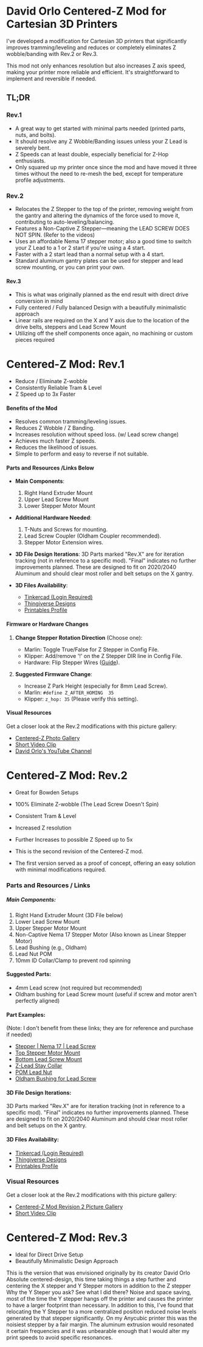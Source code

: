 # David Orlo Centered-Z Mod for Cartesian 3D Printers

I've developed a modification for Cartesian 3D printers that significantly improves tramming/leveling and reduces or completely eliminates Z wobble/banding with Rev.2 or Rev.3.

This mod not only enhances resolution but also increases Z axis speed, making your printer more reliable and efficient. It's straightforward to implement and reversible if needed.

## TL;DR
### Rev.1 
- A great way to get started with minimal parts needed (printed parts, nuts, and bolts).
- It should resolve any Z Wobble/Banding issues unless your Z Lead is severely bent.
- Z Speeds can at least double, especially beneficial for Z-Hop enthusiasts.
- Only squared up my printer once since the mod and have moved it three times without the need to re-mesh the bed, except for temperature profile adjustments.

### Rev.2
- Relocates the Z Stepper to the top of the printer, removing weight from the gantry and altering the dynamics of the force used to move it, contributing to auto-leveling/balancing.
- Features a Non-Captive Z Stepper—meaning the LEAD SCREW DOES NOT SPIN. (Refer to the videos)
- Uses an affordable Nema 17 stepper motor; also a good time to switch your Z Lead to a 1 or 2 start if you're using a 4 start.
- Faster with a 2 start lead than a normal setup with a 4 start.
- Standard aluminum gantry plates can be used for stepper and lead screw mounting, or you can print your own.


#### Rev.3
- This is what was originally planned as the end result with direct drive conversion in mind
- Fully centered / Fully balanced Design with a beautifully minimalistic approach
- Linear rails are required on the X and Y axis due to the location of the drive belts, steppers and Lead Screw Mount
- Utilizing off the shelf components once again, no machining or custom pieces required



# Centered-Z Mod: Rev.1
- Reduce / Eliminate Z-wobble
- Consistently Reliable Tram & Level
- Z Speed up to 3x Faster

#### Benefits of the Mod
- Resolves common tramming/leveling issues.
- Reduces Z Wobble / Z Banding.
- Increases resolution without speed loss. (w/ Lead screw change)
- Achieves much faster Z speeds.
- Reduces the likelihood of issues.
- Simple to perform and easy to reverse if not suitable.

#### Parts and Resources /Links Below
- **Main Components**:
  1. Right Hand Extruder Mount
  2. Upper Lead Screw Mount
  3. Lower Stepper Motor Mount

- **Additional Hardware Needed**:
  1. T-Nuts and Screws for mounting.
  2. Lead Screw Coupler (Oldham Coupler recommended).
  3. Stepper Motor Extension wires.

- **3D File Design Iterations**:
  3D Parts marked "Rev.X" are for iteration tracking (not in reference to a specific mod). "Final" indicates no further improvements planned.
  These are designed to fit on 2020/2040 Aluminum and should clear most roller and belt setups on the X gantry.
- **3D Files Availability**:
  - [Tinkercad (Login Required)](https://www.tinkercad.com/users/0RxhGZwzXXM-david-m-orlo)
  - [Thingiverse Designs](https://www.thingiverse.com/a_makers_life/designs)
  - [Printables Profile](https://www.printables.com/@DavidmOrlo_1689053)

#### Firmware or Hardware Changes
1. **Change Stepper Rotation Direction** (Choose one):
   - Marlin: Toggle True/False for Z Stepper in Config File.
   - Klipper: Add/remove '!' on the Z Stepper DIR line in Config File.
   - Hardware: Flip Stepper Wires ([Guide](https://www.youtube.com/watch?v=AgyNM7FQrmk)).

2. **Suggested Firmware Change**:
   - Increase Z Park Height (especially for 8mm Lead Screw).
   - Marlin: `#define Z_AFTER_HOMING  35`
   - Klipper: `z_hop: 35` (Please verify this setting).

#### Visual Resources
Get a closer look at the Rev.2 modifications with this picture gallery:
- [Centered-Z Photo Gallery](https://www.reddit.com/r/3Dprinting/comments/19266bk/cartesian_centered_z_mod_tramming_and_z_wobble)
- [Short Video Clip](https://www.youtube.com/watch?v=bj_Ha_a9KHw)
- [David Orlo's YouTube Channel](https://www.youtube.com/@DavidMiOo)




# Centered-Z Mod: Rev.2
- Great for Bowden Setups
- 100% Eliminate Z-wobble (The Lead Screw Doesn't Spin)
- Consistent  Tram & Level
- Increased Z resolution
- Further Increases to possible Z Speed up to 5x

- This is the second revision of the Centered-Z mod. 
- The first version served as a proof of concept, offering an easy solution with minimal modifications required.

### Parts and Resources / Links

##### Main Components:
1. Right Hand Extruder Mount (3D File below)
2. Lower Lead Screw Mount
3. Upper Stepper Motor Mount
4. Non-Captive Nema 17 Stepper Motor (Also known as Linear Stepper Motor)
5. Lead Bushing (e.g., Oldham)
6. Lead Nut POM
7. 10mm ID Collar/Clamp to prevent rod spinning

#### Suggested Parts:
- 4mm Lead screw (not required but recommended)
- Oldham bushing for Lead Screw mount (useful if screw and motor aren't perfectly aligned)

#### Part Examples:
(Note: I don't benefit from these links; they are for reference and purchase if needed)
- [Stepper | Nema 17 | Lead Screw](https://www.aliexpress.us/item/3256803648260596.html?spm=a2g0o.productlist.main.103.326f35bbLO30vd&algo_pvid=97efe516-a016-4d0b-8e66-21029317047c&algo_exp_id=97efe516-a016-4d0b-8e66-21029317047c-51&pdp_npi=4%40dis%21USD%2119.00%2118.62%21%21%2119.00%2118.62%21%40210318b917053565121418467e054d%2112000027301681696%21sea%21US%212909867875%21&curPageLogUid=RkxrJtfhheEm&utparam-url=scene%3Asearch%7Cquery_from%3A)
- [Top Stepper Motor Mount](https://www.aliexpress.us/item/3256802878774335.html?spm=a2g0o.productlist.main.11.a9b2467crCiumx&algo_pvid=faaf2824-1438-49bb-88e7-a02e20a4cc50&algo_exp_id=faaf2824-1438-49bb-88e7-a02e20a4cc50-5&pdp_npi=4%40dis%21USD%212.06%211.11%21%21%212.06%211.11%21%402101f49b17053567668596885e5dce%2112000030218719101%21sea%21US%212909867875%21&curPageLogUid=LItJ7Zed5iVa&utparam-url=scene%3Asearch%7Cquery_from%3A)
- [Bottom Lead Screw Mount](https://www.aliexpress.us/item/3256801123455446.html?spm=a2g0o.productlist.main.87.a9b2467crCiumx&algo_pvid=faaf2824-1438-49bb-88e7-a02e20a4cc50&algo_exp_id=faaf2824-1438-49bb-88e7-a02e20a4cc50-43&pdp_npi=4%40dis%21USD%216.43%214.50%21%21%216.43%214.50%21%402101f49b17053567668596885e5dce%2112000015653351825%21sea%21US%212909867875%21&curPageLogUid=tfiy9nrBjFNc&utparam-url=scene%3Asearch%7Cquery_from%3A)
- [Z-Lead Stay Collar](https://www.aliexpress.us/item/3256805778216004.html?spm=a2g0o.productlist.main.59.52e01efcJVA9Wq&algo_pvid=644c6a9d-fe33-4dfe-908d-d30a7ab86a65&aem_p4p_detail=20240115141855841042356289920002137125&algo_exp_id=644c6a9d-fe33-4dfe-908d-d30a7ab86a65-29&pdp_npi=4%40dis%21USD%214.49%213.59%21%21%214.49%213.59%21%402101df8a17053571350367077e3537%2112000035080149652%21sea%21US%212909867875%21&curPageLogUid=69KWOvVsCKKN&utparam-url=scene%3Asearch%7Cquery_from%3A&search_p4p_id=20240115141855841042356289920002137125_6)
- [POM Lead Nut](https://www.aliexpress.us/item/2251832714527198.html?spm=a2g0o.productlist.main.11.1e594c54MQrz2X&algo_pvid=edf11102-2131-4d93-8de0-5d6c2e65703b&algo_exp_id=edf11102-2131-4d93-8de0-5d6c2e65703b-5&pdp_npi=4%40dis%21USD%215.00%215.00%21%21%215.00%215.00%21%402101f49717053572273783292e7682%2165830829557%21sea%21US%212909867875%21&curPageLogUid=i7aKhFmRWhrg&utparam-url=scene%3Asearch%7Cquery_from%3A)
- [Oldham Bushing for Lead Screw](https://www.aliexpress.us/item/3256805721528606.html?spm=a2g0o.productlist.main.1.64d41289rBEist&algo_pvid=490784c4-f71d-4501-b8ef-eb7748156f04&algo_exp_id=490784c4-f71d-4501-b8ef-eb7748156f04-0&pdp_npi=4%40dis%21USD%219.16%213.30%21%21%2165.51%2123.60%21%402101df8a17053573430538818e3524%2112000034799746254%21sea%21US%212909867875%21&curPageLogUid=FdFdl59bYIPw&utparam-url=scene%3Asearch%7Cquery_from%3A)

#### 3D File Design Iterations:
3D Parts marked "Rev.X" are for iteration tracking (not in reference to a specific mod). "Final" indicates no further improvements planned.
These are designed to fit on 2020/2040 Aluminum and should clear most roller and belt setups on the X gantry.

#### 3D Files Availability:
- [Tinkercad (Login Required)](https://www.tinkercad.com/users/0RxhGZwzXXM-david-m-orlo)
- [Thingiverse Designs](https://www.thingiverse.com/a_makers_life/designs)
- [Printables Profile](https://www.printables.com/@DavidmOrlo_1689053)

### Visual Resources
Get a closer look at the Rev.2 modifications with this picture gallery:
- [Centered-Z Mod Revision 2 Picture Gallery](https://www.reddit.com/user/Azyn_One/comments/197m5ni/picture_gallery_centeredz_mod_revision_2_for/)
- [Short Video Clip](https://www.youtube.com/watch?v=QR7mz33CQAs)


# Centered-Z Mod: Rev.3
- Ideal for Direct Drive Setup 
- Beautifully Minimalistic Design Approach

This is the version that was envisioned originally by its creator David Orlo
Absolute centered-design, this time taking things a step further and centering the X stepper and Y Stepper motors in addition to the Z stepper
Why the Y Steper you ask? See what I did there? 
Noise and space saving, most of the time the Y stepper hangs off the printer and causes the printer to have a larger footprint than necessary. In addition to this, I've found that relocating the Y Stepper to a more centralized position reduced noise levels generated by that stepper significantly.
On my Anycubic printer this was the noisiest stepper by a fair margin. The aluminum extrusion would resonated it certain frequencies and it was unbearable enough that I would alter my print speeds to avoid specific resonances.

